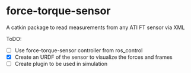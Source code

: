 force-torque-sensor
===================

A catkin package to read measurements from any ATI FT sensor via XML

ToDO:
 - [ ] Use force-torque-sensor controller from ros_control
 - [x] Create an URDF of the sensor to visualize the forces and frames
 - [ ] Create plugin to be used in simulation
